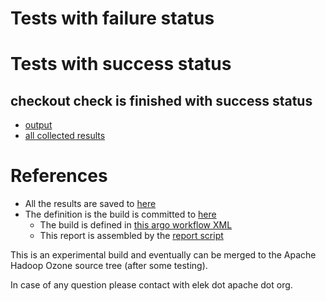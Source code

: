 # Tests with failure status


# Tests with success status

## checkout check is finished with success status

   * [output](https://raw.githubusercontent.com/elek/ozone-ci/master/pr/pr-hdds-2126-hwvbc/checkout/output.log)
   * [all collected results](https://github.com/elek/ozone-ci/tree/master/pr/pr-hdds-2126-hwvbc/checkout)




# References

 * All the results are saved to [here](https://github.com/elek/ozone-ci/tree/master/pr/pr-hdds-2126-hwvbc/)
 * The definition is the build is committed to [here](https://github.com/elek/argo-ozone)
    * The build is defined in [this argo workflow XML](https://github.com/elek/argo-ozone/blob/master/ozone-build.yaml)
    * This report is assembled by the [report script](https://github.com/elek/argo-ozone/blob/master/scripts/report.sh)

This is an experimental build and eventually can be merged to the Apache Hadoop Ozone source tree (after some testing).

In case of any question please contact with elek dot apache dot org.
